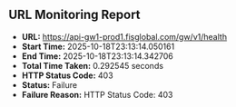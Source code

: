 ## URL Monitoring Report

- **URL:** https://api-gw1-prod1.fisglobal.com/gw/v1/health
- **Start Time:** 2025-10-18T23:13:14.050161
- **End Time:** 2025-10-18T23:13:14.342706
- **Total Time Taken:** 0.292545 seconds
- **HTTP Status Code:** 403
- **Status:** Failure
- **Failure Reason:** HTTP Status Code: 403
